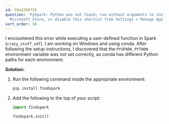 ```yaml
---
id: 59ad389756
question: 'PySpark: Python was not found; run without arguments to install from the
  Microsoft Store, or disable this shortcut from Settings > Manage App Execution Aliases.'
sort_order: 50
---
```


I encountered this error while executing a user-defined function in Spark (`crazy_stuff_udf`). I am working on Windows and using conda. After following the setup instructions, I discovered that the `PYSPARK_PYTHON` environment variable was not set correctly, as conda has different Python paths for each environment.

**Solution:**

1. Run the following command inside the appropriate environment:
   
   ```bash
   pip install findspark
   ```

2. Add the following to the top of your script:
   
   ```python
   import findspark
   
   findspark.init()
   ```